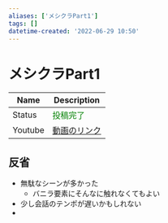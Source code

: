 ```yaml
---
aliases: ['メシクラPart1']
tags: []
datetime-created: '2022-06-29 10:50'
---
```


# メシクラPart1
| Name   | Description                         |
| ------ | ----------------------------------- |
| Status | <font color="Green">投稿完了</font> |
| Youtube       | [動画のリンク](https://youtu.be/DmZZyCfa5jQ)                                    |

## 反省
- 無駄なシーンが多かった
	- バニラ要素にそんなに触れなくてもよい
- 少し会話のテンポが遅いかもしれない
- 

